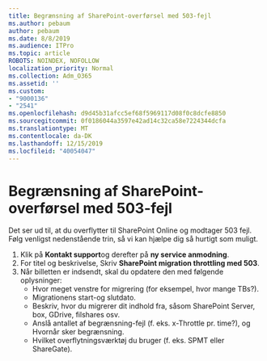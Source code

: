 ```yaml
---
title: Begrænsning af SharePoint-overførsel med 503-fejl
ms.author: pebaum
author: pebaum
ms.date: 8/8/2019
ms.audience: ITPro
ms.topic: article
ROBOTS: NOINDEX, NOFOLLOW
localization_priority: Normal
ms.collection: Adm_O365
ms.assetid: ''
ms.custom:
- "9000136"
- "2541"
ms.openlocfilehash: d9d45b31afcc5ef68f5969117d08f0c8dcfe8850
ms.sourcegitcommit: 0f0186044a3597e42ad14c32ca58e7224344dcfa
ms.translationtype: MT
ms.contentlocale: da-DK
ms.lasthandoff: 12/15/2019
ms.locfileid: "40054047"
---
```

# <a name="sharepoint-migration-throttling-with-503-errors"></a>Begrænsning af SharePoint-overførsel med 503-fejl

Det ser ud til, at du overflytter til SharePoint Online og modtager 503 fejl. Følg venligst nedenstående trin, så vi kan hjælpe dig så hurtigt som muligt. 

1. Klik på **Kontakt support**og derefter på **ny service anmodning**.
2. For titel og beskrivelse, Skriv **SharePoint migration throttling med 503**.
3. Når billetten er indsendt, skal du opdatere den med følgende oplysninger:
    - Hvor meget venstre for migrering (for eksempel, hvor mange TBs?).
    - Migrationens start-og slutdato.
    - Beskriv, hvor du migrerer dit indhold fra, såsom SharePoint Server, box, GDrive, filshares osv.
    - Anslå antallet af begrænsning-fejl (f. eks. x-Throttle pr. time?), og Hvornår sker begrænsning.
    - Hvilket overflytningsværktøj du bruger (f. eks. SPMT eller ShareGate).


